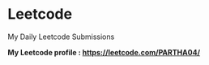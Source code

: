 # Leetcode
My Daily Leetcode Submissions 

**My Leetcode profile : https://leetcode.com/PARTHA04/**
